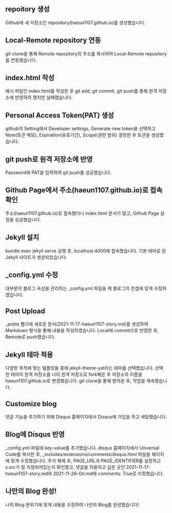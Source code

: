## repoitory 생성

Github에 새 저장소인 repository(haeun1107.github.io)를 생성했습니다.

## Local-Remote repository 연동

git clone을 통해 Remote repository의 주소를 복사하여 Local-Remote repository를 연동했습니다.

## index.html 작성

예시 파일인 index.html를 작성한 후 git add, git commit, git push를 통해 원격 저장소에 반영하려 했지만 실패했습니다.

## Personal Access Token(PAT) 생성

github의 Setting에서 Developer settings, Generate new token을 선택하고 Note(토큰 메모), Expiration(유효기간), Scope(권한 범위) 결정한 후 토큰을 생성했습니다.

## git push로 원격 저장소에 반영

Password에 PAT을 입력하여 git push를 성공했습니다.

## Github Page에서 주소(haeun1107.github.io)로 접속 확인

주소(haeun1107.github.io)로 접속했더니 index.html 문서가 떴고,  Github Page 설정을 성공했습니다.

## Jekyll 설치

bundle exec jekyll serve 실행 후, localhost:4000에 접속했습니다. 기본 테마로 된 Jekyll 사이트가 생성되었습니다.

## _config.yml 수정

대부분의 블로그 속성을 관리하는 _config.yml 파일을 제 블로그의 컨셉에 맞게 수정하였습니다.

## Post Upload

_posts 폴더에 새로운 문서(2021-11-17-haeun1107-story.md)를 생성하여 Markdown 형식을 통해 내용을 작성하였습니다. Local에 commit으로 반영한 후, Remote로 push했습니다.

## Jekyll 테마 적용

다양한 목적에 맞는 템플릿들 중에 jekyll-theme-yat라는 테마를 선택했습니다. 선택한 테마의 원격 저장소를 나의 원격 저장소로 fork해온 후 저장소의 이름을 haeun1107.github.io로 변경했습니다. git clone을 통해 받아온 후, 작업을 계속했습니다.

## Customize blog

댓글 기능을 추가하기 위해 Disqus 홈페이지에서 Disqus에 가입을 하고 세팅했습니다.

## Blog에 Disqus 반영

_config.yml 파일에 key-value를 추가했습니다. disqus 홈페이지에서 Universal Code를 복사한 후, _includes/extensions/comments/disqus.html 파일을 페이지에 맞게 수정했습니다. 주석 해제 후, PAGE_URL과 PAGE_IDENTIFIER를 설정하고 s.src가 잘 지정되어있는지 확인했고, 댓글을 허용하고 싶은 곳인 2021-11-17-haeun1107-story.md와 2021-11-26-Git.md에 comments: True로 지정했습니다.

## 나만의 Blog 완성!

나의 Blog 분위기에 맞게 내용을 수정하여 나만의 Blog를 완성했습니다!